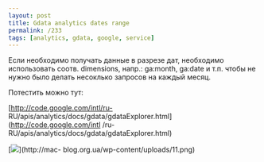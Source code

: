 ```yaml
---
layout: post
title: Gdata analytics dates range
permalink: /233
tags: [analytics, gdata, google, service]
---
```


Если необходимо получать данные в разрезе дат, необходимо использовать соотв.
dimensions, напр.: ga:month, ga:date и т.п. чтобы не нужно было делать
несоклько запросов на каждый месяц.


Потестить можно тут:


[http://code.google.com/intl/ru-
RU/apis/analytics/docs/gdata/gdataExplorer.html](http://code.google.com/intl
/ru-RU/apis/analytics/docs/gdata/gdataExplorer.html)


[![](http://mac-blog.org.ua/wp-content/uploads/11-258x1024.png)](http://mac-
blog.org.ua/wp-content/uploads/11.png)

